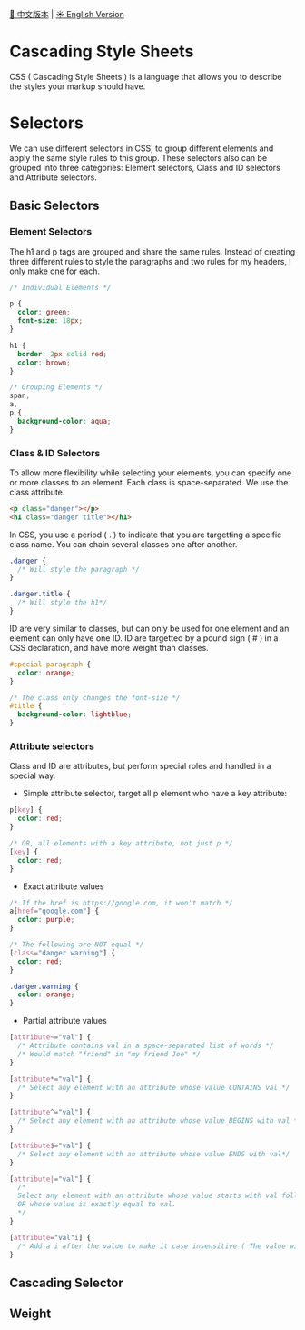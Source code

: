 [🔆 中文版本](./概念介绍与语法基础.md) | [☀️ English Version](./Introduction-en.md)

# Cascading Style Sheets

CSS ( Cascading Style Sheets ) is a language that allows you to describe the styles your markup should have.

# Selectors

We can use different selectors in CSS, to group different elements and apply the same style rules to this group. These selectors also can be grouped into three categories: Element selectors, Class and ID selectors and Attribute selectors.

## Basic Selectors

### Element Selectors

The h1 and p tags are grouped and share the same rules. Instead of creating three different rules to style the paragraphs and two rules for my headers, I only make one for each.

```css
/* Individual Elements */

p {
  color: green;
  font-size: 18px;
}

h1 {
  border: 2px solid red;
  color: brown;
}

/* Grouping Elements */
span,
a,
p {
  background-color: aqua;
}
```

### Class & ID Selectors

To allow more flexibility while selecting your elements, you can specify one or more classes to an element. Each class is space-separated. We use the class attribute.

```html
<p class="danger"></p>
<h1 class="danger title"></h1>
```

In CSS, you use a period ( . ) to indicate that you are targetting a specific class name. You can chain several classes one after another.

```css
.danger {
  /* Will style the paragraph */
}

.danger.title {
  /* Will style the h1*/
}
```

ID are very similar to classes, but can only be used for one element and an element can only have one ID. ID are targetted by a pound sign ( # ) in a CSS declaration, and have more weight than classes.

```css
#special-paragraph {
  color: orange;
}

/* The class only changes the font-size */
#title {
  background-color: lightblue;
}
```

### Attribute selectors

Class and ID are attributes, but perform special roles and handled in a special way.

* Simple attribute selector, target all p element who have a key attribute:

```css
p[key] {
  color: red;
}

/* OR, all elements with a key attribute, not just p */
[key] {
  color: red;
}
```

* Exact attribute values

```css
/* If the href is https://google.com, it won't match */
a[href="google.com"] {
  color: purple;
}

/* The following are NOT equal */
[class="danger warning"] {
  color: red;
}

.danger.warning {
  color: orange;
}
```

* Partial attribute values

```css
[attribute~="val"] {
  /* Attribute contains val in a space-separated list of words */
  /* Would match "friend" in "my friend Joe" */
}

[attribute*="val"] {
  /* Select any element with an attribute whose value CONTAINS val */
}

[attribute^="val"] {
  /* Select any element with an attribute whose value BEGINS with val */
}

[attribute$="val"] {
  /* Select any element with an attribute whose value ENDS with val*/
}

[attribute|="val"] {
  /*
  Select any element with an attribute whose value starts with val followed by a dash (val-)
  OR whose value is exactly equal to val.
  */
}

[attribute="val"i] {
  /* Add a i after the value to make it case insensitive ( The value will be case insensitive, NOT the attribute name. */
}
```

## Cascading Selector

## Weight
